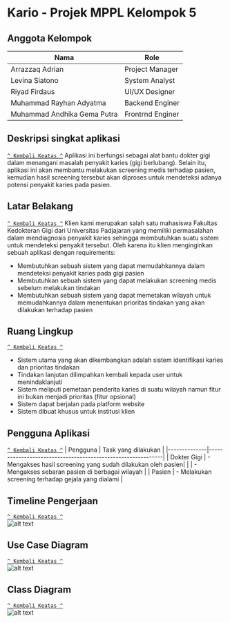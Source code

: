 # Kario - Projek MPPL Kelompok 5
## Anggota Kelompok
| Nama                       | Role             |
|----------------------------|------------------|
| Arrazzaq Adrian            | Project Manager  |
| Levina Siatono             | System Analyst   |
| Riyad Firdaus              | UI/UX Designer   |
| Muhammad Rayhan Adyatma    | Backend Enginer  |
|Muhammad Andhika Gema Putra | Frontrnd Enginer |

## Deskripsi singkat aplikasi
[`^ Kembali Keatas ^`](#)
Aplikasi ini berfungsi sebagai alat bantu dokter gigi dalam menangani masalah penyakit
karies (gigi berlubang). Selain itu, aplikasi ini akan membantu melakukan screening medis
terhadap pasien, kemudian hasil screening tersebut akan diproses untuk mendeteksi adanya
potensi penyakit karies pada pasien.


## Latar Belakang
[`^ Kembali Keatas ^`](#)
Klien kami merupakan salah satu mahasiswa Fakultas Kedokteran Gigi dari Universitas Padjajaran yang memiliki permasalahan dalam mendiagnosis penyakit karies sehingga membutuhkan suatu sistem untuk mendeteksi penyakit tersebut. Oleh karena itu klien menginginkan sebuah aplikasi dengan requirements:
- Membutuhkan sebuah sistem yang dapat memudahkannya dalam mendeteksi penyakit karies pada gigi pasien
- Membutuhkan sebuah sistem yang dapat melakukan screening medis sebelum melakukan tindakan
- Membutuhkan sebuah sistem yang dapat memetakan wilayah untuk memudahkannya dalam menentukan prioritas tindakan yang akan dilakukan terhadap pasien

## Ruang Lingkup
[`^ Kembali Keatas ^`](#)
- Sistem utama yang akan dikembangkan adalah sistem identifikasi karies dan prioritas tindakan
- Tindakan lanjutan dilimpahkan kembali kepada user untuk menindaklanjuti
- Sistem meliputi pemetaan penderita karies di suatu wilayah namun fitur ini bukan menjadi prioritas (fitur opsional)
- Sistem dapat berjalan pada platform website
- Sistem dibuat khusus untuk institusi klien

## Pengguna Aplikasi
[`^ Kembali Keatas ^`](#)
| Pengguna     | Task yang dilakukan |
|--------------|-------------------------------------------------------------|
| Dokter Gigi  | - Mengakses hasil screening yang sudah dilakukan oleh pasien|
|              | - Mengakses sebaran pasien di berbagai wilayah              |
| Pasien       | - Melakukan screening terhadap gejala yang dialami          |

## Timeline Pengerjaan
[`^ Kembali Keatas ^`](#)<br>
![alt text](https://github.com/inQuacknito/mppl/blob/main/Images/Timeline.jpg)

## Use Case Diagram
[`^ Kembali Keatas ^`](#)<br>
![alt text](https://github.com/inQuacknito/mppl/blob/main/Images/Use%20Case.jpg)

## Class Diagram
[`^ Kembali Keatas ^`](#)<br>
![alt text](https://github.com/inQuacknito/mppl/blob/main/Images/Class%20Diagram.jpg)

